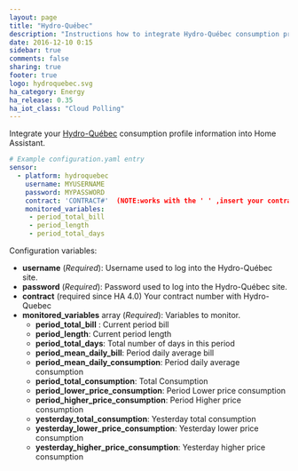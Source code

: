 ```yaml
---
layout: page
title: "Hydro-Québec"
description: "Instructions how to integrate Hydro-Québec consumption profile within Home Assistant."
date: 2016-12-10 0:15
sidebar: true
comments: false
sharing: true
footer: true
logo: hydroquebec.svg
ha_category: Energy
ha_release: 0.35
ha_iot_class: "Cloud Polling"
---
```



Integrate your [Hydro-Québec](https://www.hydroquebec.com/portail/) consumption profile information into Home Assistant.

```yaml
# Example configuration.yaml entry
sensor:
  - platform: hydroquebec
    username: MYUSERNAME
    password: MYPASSWORD
    contract: 'CONTRACT#'  (NOTE:works with the ' ' ,insert your contract in between)
    monitored_variables:
     - period_total_bill
     - period_length
     - period_total_days
```

Configuration variables:

- **username** (*Required*): Username used to log into the Hydro-Québec site.
- **password** (*Required*): Password used to log into the Hydro-Québec site.
- **contract** (required since HA 4.0) Your contract number with Hydro-Quebec
- **monitored_variables** array (*Required*): Variables to monitor.
  - **period_total_bill** : Current period bill
  - **period_length**: Current period length
  - **period_total_days**: Total number of days in this period
  - **period_mean_daily_bill**: Period daily average bill
  - **period_mean_daily_consumption**: Period daily average consumption
  - **period_total_consumption**: Total Consumption
  - **period_lower_price_consumption**: Period Lower price consumption
  - **period_higher_price_consumption**: Period Higher price consumption
  - **yesterday_total_consumption**: Yesterday total consumption
  - **yesterday_lower_price_consumption**: Yesterday lower price consumption
  - **yesterday_higher_price_consumption**: Yesterday higher price consumption
